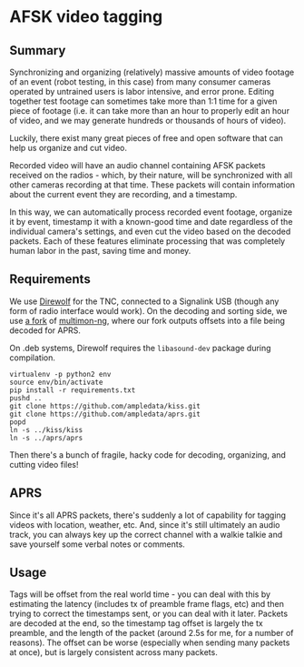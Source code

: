 AFSK video tagging
==================

Summary
-------
Synchronizing and organizing (relatively) massive amounts of video
footage of an event (robot testing, in this case) from many consumer cameras
operated by untrained users is labor intensive, and error prone. Editing
together test footage can sometimes take more than 1:1 time for a given piece of
footage (i.e. it can take more than an hour to properly edit an hour of
video, and we may generate hundreds or thousands of hours of video).

Luckily, there exist many great pieces of free and open software that
can help us organize and cut video.

Recorded video will have an audio channel containing AFSK packets
received on the radios - which, by their nature, will be synchronized with
all other cameras recording at that time. These packets will contain
information about the current event they are recording, and a timestamp.

In this way, we can automatically process recorded event footage,
organize it by event, timestamp it with a known-good time and date
regardless of the individual camera's settings, and even cut the
video based on the decoded packets. Each of these features eliminate
processing that was completely human labor in the past, saving time
and money.

Requirements
------------
We use [Direwolf](https://github.com/wb2osz/direwolf) for the TNC,
connected to a Signalink USB (though any form of radio interface would
work). On the decoding and sorting side, we use
[a fork](https://github.com/NERVEUML/multimon-ng) of
[multimon-ng](https://github.com/EliasOenal/multimon-ng), where our fork
outputs offsets into a file being decoded for APRS.

On .deb systems, Direwolf requires the `libasound-dev` package during compilation.

```
virtualenv -p python2 env
source env/bin/activate
pip install -r requirements.txt
pushd ..
git clone https://github.com/ampledata/kiss.git
git clone https://github.com/ampledata/aprs.git 
popd
ln -s ../kiss/kiss
ln -s ../aprs/aprs
```

Then there's a bunch of fragile, hacky code for decoding, organizing,
and cutting video files!

APRS
----
Since it's all APRS packets, there's suddenly a lot of capability for tagging videos
with location, weather, etc. And, since it's still ultimately an audio
track, you can always key up the correct channel with a walkie talkie
and save yourself some verbal notes or comments.


Usage
-----
Tags will be offset from the real world time - you can deal with this by estimating the latency (includes tx of preamble frame flags, etc) and then trying to correct the timestamps sent, or you can deal with it later. Packets are decoded at the end, so the timestamp tag offset is largely the tx preamble, and the length of the packet (around 2.5s for me, for a number of reasons).
The offset can be worse (especially when sending many packets at once), but is largely consistent across many packets.
